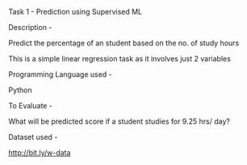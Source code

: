 Task 1 - Prediction using Supervised ML 
     
     
Description - 

Predict the percentage of an student based on the no. of study hours

This is a simple linear regression task as it involves just 2 variables

Programming Language used -

Python

To Evaluate -

What will be predicted score if a student studies for 9.25 hrs/ day? 

Dataset used -

http://bit.ly/w-data
